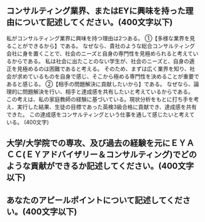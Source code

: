 ## コンサルティング業界、またはEYに興味を持った理由について記述してください。(400文字以下)
私がコンサルティング業界に興味を持つ理由は2つある。
①【多様な業界を見ることができるから】である。
なぜなら、貴社のような総合コンサルティング会社に身を置くことで、社会のニーズと自身の専門性を見極められると考えているからである。
私は社会に出たことのない学生が、社会のニーズと、自身の適正を見極めるのは困難であると考える。
そのため、まずは広く業界を知り、社会が求めているものを自身で感じ、そこから極める専門性を決めることが重要であると感じる。
②【相手の問題解決に貢献したいから】である。
なぜなら、論理的に問題解決を行い、相手と達成感を共有したいと考えているからである。
この考えは、私の家庭教師の経験に基づいている。現状分析をもとに打ち手を考え、実行した結果、生徒の目標であった英検3級合格に貢献でき、達成感を共有できた。
この達成感をコンサルティングという仕事を通して感じたいと考えている。
(400文字)

## 大学/大学院での専攻、及び過去の経験を元にＥＹＡＣＣ(ＥＹアドバイザリー＆コンサルティング)でどのような貢献ができるか記述してください。(400文字以下)

## あなたのアピールポイントについて記述してください。(400文字以下)
